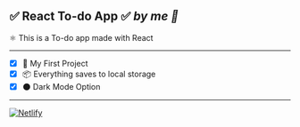 ## ✅ React To-do App ✅ *by me 🙂*
⚛ This is a To-do app made with React
___
- [x] 💪 My First Project
- [x] 📦 Everything saves to local storage
- [x] 🌑 Dark Mode Option
___

[![Netlify](https://img.shields.io/badge/Netlify-Visit%20this%20project-grey?labelColor=04a29f&style=flat-square&logo=netlify&logoColor=black&link=https://to-do-app-1122.netlify.app/)](https://to-do-app-1122.netlify.app/)

